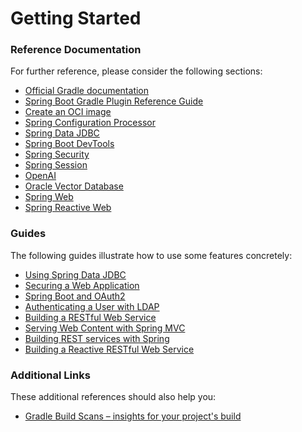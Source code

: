 # Getting Started

### Reference Documentation

For further reference, please consider the following sections:

* [Official Gradle documentation](https://docs.gradle.org)
* [Spring Boot Gradle Plugin Reference Guide](https://docs.spring.io/spring-boot/3.4.1/gradle-plugin)
* [Create an OCI image](https://docs.spring.io/spring-boot/3.4.1/gradle-plugin/packaging-oci-image.html)
* [Spring Configuration Processor](https://docs.spring.io/spring-boot/3.4.1/specification/configuration-metadata/annotation-processor.html)
* [Spring Data JDBC](https://docs.spring.io/spring-boot/3.4.1/reference/data/sql.html#data.sql.jdbc)
* [Spring Boot DevTools](https://docs.spring.io/spring-boot/3.4.1/reference/using/devtools.html)
* [Spring Security](https://docs.spring.io/spring-boot/3.4.1/reference/web/spring-security.html)
* [Spring Session](https://docs.spring.io/spring-session/reference/)
* [OpenAI](https://docs.spring.io/spring-ai/reference/api/chat/openai-chat.html)
* [Oracle Vector Database](https://docs.spring.io/spring-ai/reference/api/vectordbs/oracle.html)
* [Spring Web](https://docs.spring.io/spring-boot/3.4.1/reference/web/servlet.html)
* [Spring Reactive Web](https://docs.spring.io/spring-boot/3.4.1/reference/web/reactive.html)

### Guides

The following guides illustrate how to use some features concretely:

* [Using Spring Data JDBC](https://github.com/spring-projects/spring-data-examples/tree/master/jdbc/basics)
* [Securing a Web Application](https://spring.io/guides/gs/securing-web/)
* [Spring Boot and OAuth2](https://spring.io/guides/tutorials/spring-boot-oauth2/)
* [Authenticating a User with LDAP](https://spring.io/guides/gs/authenticating-ldap/)
* [Building a RESTful Web Service](https://spring.io/guides/gs/rest-service/)
* [Serving Web Content with Spring MVC](https://spring.io/guides/gs/serving-web-content/)
* [Building REST services with Spring](https://spring.io/guides/tutorials/rest/)
* [Building a Reactive RESTful Web Service](https://spring.io/guides/gs/reactive-rest-service/)

### Additional Links

These additional references should also help you:

* [Gradle Build Scans – insights for your project's build](https://scans.gradle.com#gradle)

